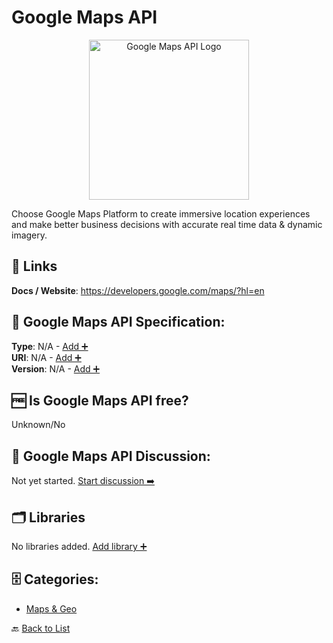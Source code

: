 # Google Maps API
<p align="center">
    <img width="256" src="https://raw.githubusercontent.com/apis-list/apis-list/main/apis/google-maps-api/logo_256x256.png" alt="Google Maps API Logo"/>
</p>
Choose Google Maps Platform to create immersive location experiences and make better business decisions with accurate real time data & dynamic imagery.

##  🔗 Links
**Docs / Website**: https://developers.google.com/maps/?hl=en

## 🧬 Google Maps API Specification:
**Type**: N/A - [Add ➕](https://github.com/apis-list/apis-list/edit/main/apis/google-maps-api/google-maps-api.yaml)  
**URI**: N/A - [Add ➕](https://github.com/apis-list/apis-list/edit/main/apis/google-maps-api/google-maps-api.yaml)  
**Version**: N/A - [Add ➕](https://github.com/apis-list/apis-list/edit/main/apis/google-maps-api/google-maps-api.yaml)

## 🆓 Is Google Maps API free?
 Unknown/No 

## 💬 Google Maps API Discussion:
Not yet started. [Start discussion ➡️](https://github.com/apis-list/apis-list/discussions/new)

## 🗂️ Libraries

No libraries added. [Add library ➕](https://github.com/apis-list/apis-list/edit/main/apis/google-maps-api/google-maps-api.yaml)    


## 🗄️ Categories:
- [Maps & Geo](https://github.com/apis-list/apis-list#maps--geo-)

🔙  [Back to List](https://github.com/apis-list/apis-list)

